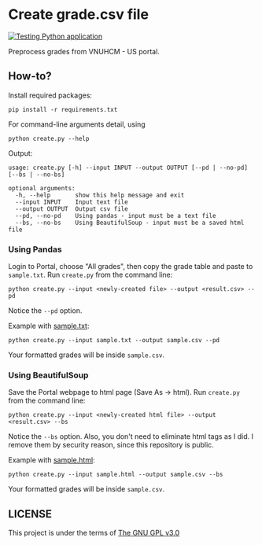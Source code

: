# Create grade.csv file

[![Testing Python application](https://github.com/khongsomeo/create-grade-csv/actions/workflows/test.yml/badge.svg)](https://github.com/khongsomeo/create-grade-csv/actions/workflows/test.yml)

Preprocess grades from VNUHCM - US portal.

## How-to?
Install required packages:
```
pip install -r requirements.txt
```

For command-line arguments detail, using
```
python create.py --help
```

Output:
```
usage: create.py [-h] --input INPUT --output OUTPUT [--pd | --no-pd] [--bs | --no-bs]

optional arguments:
  -h, --help       show this help message and exit
  --input INPUT    Input text file
  --output OUTPUT  Output csv file
  --pd, --no-pd    Using pandas - input must be a text file
  --bs, --no-bs    Using BeautifulSoup - input must be a saved html file
```


### Using Pandas
Login to Portal, choose "All grades", then copy the grade table and paste to 
`sample.txt`. Run `create.py` from the command line:
```
python create.py --input <newly-created file> --output <result.csv> --pd
```

Notice the `--pd` option.

Example with [sample.txt](https://gist.github.com/trhgquan/6155aa526d2161cda267f09b7cacbfbc#file-sample-txt):
```
python create.py --input sample.txt --output sample.csv --pd
```

Your formatted grades will be inside `sample.csv`. 

### Using BeautifulSoup
Save the Portal webpage to html page (Save As -> html). Run `create.py` from
the command line:
```
python create.py --input <newly-created html file> --output <result.csv> --bs
```

Notice the `--bs` option. Also, you don't need to eliminate html tags as I did.
I remove them by security reason, since this repository is public.

Example with [sample.html](https://gist.github.com/trhgquan/6155aa526d2161cda267f09b7cacbfbc#file-sample-html):
```
python create.py --input sample.html --output sample.csv --bs
```

Your formatted grades will be inside `sample.csv`.

## LICENSE
This project is under the terms of [The GNU GPL v3.0](LICENSE)
